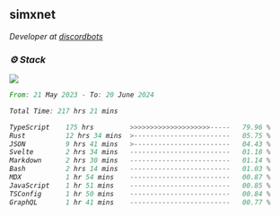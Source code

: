 <h2>simxnet</h2>
<p><em>Developer at <a href="https://github.com/dbotslist">discordbots</a></p>

### ⚙️ Stack
![](https://skillicons.dev/icons?i=git,docker,js,ts,cloudflare,css,deno,express,cpp,rust,arduino,graphql,html,nestjs,react,apollo,bash,lua,nextjs,nodejs,ps,powershell,neovim,postgres,tailwind,prisma)

<!--START_SECTION:waka-->

```rust
From: 21 May 2023 - To: 20 June 2024

Total Time: 217 hrs 21 mins

TypeScript    175 hrs         >>>>>>>>>>>>>>>>>>>>-----   79.96 %
Rust          12 hrs 34 mins  >------------------------   05.75 %
JSON          9 hrs 41 mins   >------------------------   04.43 %
Svelte        2 hrs 34 mins   -------------------------   01.18 %
Markdown      2 hrs 30 mins   -------------------------   01.14 %
Bash          2 hrs 14 mins   -------------------------   01.03 %
MDX           1 hr 54 mins    -------------------------   00.87 %
JavaScript    1 hr 51 mins    -------------------------   00.85 %
TSConfig      1 hr 50 mins    -------------------------   00.84 %
GraphQL       1 hr 41 mins    -------------------------   00.77 %
```

<!--END_SECTION:waka-->


<!--
<p align="center">
     <a href="https://discord.gg/HhybNhchcC"><img src="https://invidget.switchblade.xyz/sejc7TnX6N" align="center" ><a>
</p> 
-->
